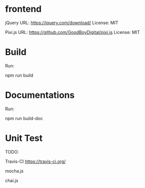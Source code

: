 # frontend

jQuery URL: https://jquery.com/download/ License: MIT

Pixi.js URL: https://github.com/GoodBoyDigital/pixi.js License: MIT

# Build

Run:

npm run build

# Documentations

Run:

npm run build-doc

# Unit Test

TODO:

Travis-CI https://travis-ci.org/

mocha.js

chai.js
